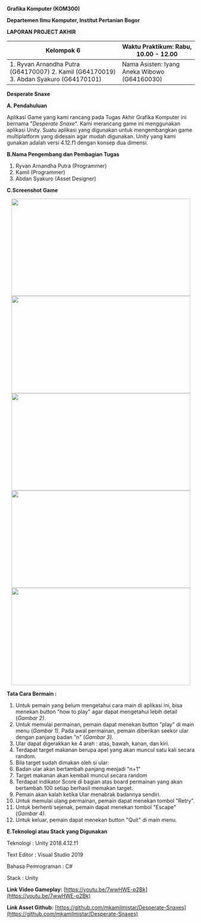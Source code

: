 **Grafika Komputer (KOM300)**

**Departemen Ilmu Komputer, Institut Pertanian Bogor**

**LAPORAN PROJECT AKHIR**

| Kelompok 6 | Waktu Praktikum: Rabu, 10.00 - 12.00 |
| --- | --- |
| 1. Ryvan Arnandha Putra (G64170007) 2. Kamil (G64170019) 3. Abdan Syakuro (G64170101) | Nama Asisten: Iyang Aneka Wibowo (G64160030)  |

**Desperate Snaxe**

**A. Pendahuluan**

Aplikasi Game yang kami rancang pada Tugas Akhir Grafika Komputer ini bernama &quot;_Desperate Snaxe_&quot;. Kami merancang game ini menggunakan aplikasi Unity. Suatu aplikasi yang digunakan untuk mengembangkan game multiplatform yang didesain agar mudah digunakan. Unity yang kami gunakan adalah versi 4.12.f1 dengan konsep dua dimensi.

**B.Nama Pengembang dan Pembagian Tugas**

1. Ryvan Arnandha Putra (Programmer)
2. Kamil (Programmer)
3. Abdan Syakuro (Asset Designer)

**C.Screenshot Game**
<p align="center">
  <img width="480" height="260" src="https://user-images.githubusercontent.com/39584996/70386236-f0f60f80-19c9-11ea-8173-cdcaba3cb883.png">
  <img width="480" height="260" src="https://user-images.githubusercontent.com/39584996/70386237-f0f60f80-19c9-11ea-941a-b2233eee1c40.png">
  <img width="480" height="260" src="https://user-images.githubusercontent.com/39584996/70386238-f18ea600-19c9-11ea-95a2-52ae361f96ff.png">
  <img width="480" height="260" src="https://user-images.githubusercontent.com/39584996/70386239-f18ea600-19c9-11ea-96c8-7d1d2891e877.png">
  <img width="480" height="260" src="(https://user-images.githubusercontent.com/39584996/70386240-f2273c80-19c9-11ea-913c-a35fdd1bfebb.png">
</p>

**Tata Cara Bermain :**

1. Untuk pemain yang belum mengetahui cara main di aplikasi ini, bisa menekan button &quot;how to play&quot; agar dapat mengetahui lebih detail (_Gambar 2)_.
2. Untuk memulai permainan, pemain dapat menekan button &quot;play&quot; di main menu (_Gambar 1)_. Pada awal permainan, pemain diberikan seekor ular dengan panjang badan &quot;n&quot; (_Gambar 3)._
3. Ular dapat digerakkan ke 4 arah : atas, bawah, kanan, dan kiri.
4. Terdapat target makanan berupa apel yang akan muncul satu kali secara random.
5. Bila target sudah dimakan oleh si ular:
  1. Badan ular akan bertambah panjang menjadi &quot;n+1&quot;
  2. Target makanan akan kembali muncul secara random
6. Terdapat indikator Score di bagian atas board permainan yang akan bertambah 100 setiap berhasil memakan target.
7. Pemain akan kalah ketika Ular menabrak badannya sendiri.
8. Untuk memulai ulang permainan, pemain dapat menekan tombol &quot;Retry&quot;.
9. Untuk berhenti sejenak, pemain dapat menekan tombol &quot;Escape&quot; (_Gambar 4)_.
10. Untuk keluar, pemain dapat menekan button &quot;Quit&quot; di main menu.


**E.Teknologi atau Stack yang Digunakan**

Teknologi                                 : Unity 2018.4.12.f1

Text Editor                               : Visual Studio 2019

Bahasa Pemrograman                        : C#

Stack                                     : Unity


**Link Video Gameplay:**
[https://youtu.be/7wwHWE-p2Bk](https://youtu.be/7wwHWE-p2Bk)

**Link Asset Github:**
[https://github.com/mkamilmistar/Desperate-Snaxes](https://github.com/mkamilmistar/Desperate-Snaxes)
